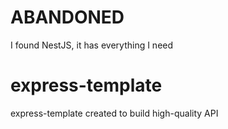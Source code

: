 # ABANDONED 
I found NestJS, it has everything I need


# express-template

express-template created to build high-quality API
